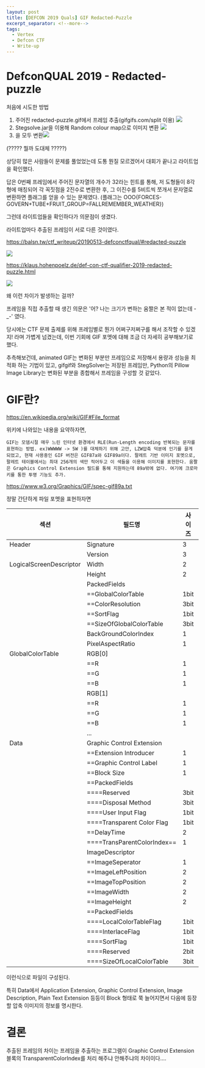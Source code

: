 ```yaml
---
layout: post
title: [DEFCON 2019 Quals] GIF Redacted-Puzzle
excerpt_separator: <!--more-->
tags:
  - Vertex
  - Defcon CTF
  - Write-up
---
```




# DefconQUAL 2019 - Redacted-puzzle

 처음에 시도한 방법

1. 주어진 redacted-puzzle.gif에서 프레임 추출(gifgifs.com/split 이용) ![](https://i.imgur.com/f4kBpE1.png)
2. Stegsolve.jar을 이용해 Random colour map으로 이미지 변환 ![](https://i.imgur.com/oa8M9js.png) 
3. 을 모두 변환![](https://i.imgur.com/sfwToNX.png)

(????? 뭘까 도대체 ?????)



상당히 많은 사람들이 문제를 풀었었는데 도통 뭔질 모르겠어서 대회가 끝나고 라이트업을 확인했다.

답은 0번째 프레임에서 주어진 문자열의 개수가 32라는 힌트를 통해, 저 도형들이 8각형에 매칭되어 각 꼭짓점을 2진수로 변환한 후, 그 이진수를 5비트씩 쪼개서 문자열로 변환하면 플래그를 얻을 수 있는 문제였다. (플래그는 OOO{FORCES-GOVERN+TUBE+FRUIT_GROUP=FALLREMEMBER_WEATHER})



그런데 라이트업들을 확인하다가 의문점이 생겼다.

라이트업마다 추출된 프레임이 서로 다른 것이였다.

https://balsn.tw/ctf_writeup/20190513-defconctfqual/#redacted-puzzle

![](https://i.imgur.com/Sthvsgy.png)





https://klaus.hohenpoelz.de/def-con-ctf-qualifier-2019-redacted-puzzle.html

![](https://i.imgur.com/U4lFHvC.png)



왜 이런 차이가 발생하는 걸까?



프레임을 직접 추출할 때 생긴 의문은 '어? 나는 크기가 변하는 움짤은 본 적이 없는데 -_-' 였다.

당시에는 CTF 문제 출제를 위해 프레임별로 뭔가 어쩌구저쩌구를 해서 조작할 수 있겠지! 라며 가볍게 넘겼는데, 이번 기회에 GIF 포멧에 대해 조금 더 자세히 공부해보기로 했다.



추측해보건데, animated GIF는 변화된 부분만 프레임으로 저장해서 용량과 성능을 최적화 하는 기법이 있고, gifgif와 StegSolver는 저장된 프레임만, Python의 Pillow Image Library는 변화된 부분을 종합해서 프레임을 구성할 것 같았다.



# GIF란?

https://en.wikipedia.org/wiki/GIF#File_format

위키에 나와있는 내용을 요약하자면,

`GIF는 모뎀시절 매우 느린 인터넷 환경에서 RLE(Run-Length encoding 반복되는 문자를 표현하는 방법. ex)WWWWW -> 5W )를 대체하기 위해 고안, LZW압축 덕분에 인기를 끌게 되었고, 현재 사용중인 GIF 버전은 GIF87a와 GIF89a이다. 팔레트 기반 이미지 포멧으로, 팔레트 테이블에서는 최대 256개의 색만 적어두고 이 색들을 이용해 이미지를 표현한다. 움짤은 Graphics Control Extension 필드를 통해 지원하는데 89a밖에 없다. 여기에 크로마키를 통한 투명 기능도 추가. `



https://www.w3.org/Graphics/GIF/spec-gif89a.txt

정말 간단하게 파일 포멧을 표현하자면

| 섹션                    | 필드명                      | 사이즈 | 데이터예시 |
| ----------------------- | --------------------------- | ------ | ---------- |
| Header                  | Signature                   | 3      | "GIF"      |
|                         | Version                     | 3      | "89a"      |
| LogicalScreenDescriptor | Width                       | 2      | 1280       |
|                         | Height                      | 2      | 720        |
|                         | PackedFields                |        |            |
|                         | ==GlobalColorTable          | 1bit   |            |
|                         | ==ColorResolution           | 3bit   |            |
|                         | ==SortFlag                  | 1bit   |            |
|                         | ==SizeOfGlobalColorTable    | 3bit   |            |
|                         | BackGroundColorIndex        | 1      |            |
|                         | PixelAspectRatio            | 1      |            |
| GlobalColorTable        | RGB[0]                      |        |            |
|                         | ==R                         | 1      |            |
|                         | ==G                         | 1      |            |
|                         | ==B                         | 1      |            |
|                         | RGB[1]                      |        |            |
|                         | ==R                         | 1      |            |
|                         | ==G                         | 1      |            |
|                         | ==B                         | 1      |            |
|                         | ...                         |        |            |
| Data                    | Graphic Control Extension   |        |            |
|                         | ==Extension Introducer      | 1      |            |
|                         | ==Graphic Control Label     | 1      |            |
|                         | ==Block Size                | 1      |            |
|                         | ==PackedFields              |        |            |
|                         | ====Reserved                | 3bit   |            |
|                         | ====Disposal Method         | 3bit   |            |
|                         | ====User Input Flag         | 1bit   |            |
|                         | ====Transparent Color Flag  | 1bit   |            |
|                         | ==DelayTime                 | 2      |            |
|                         | ====TransParentColorIndex== | 1      |            |
|                         | ImageDescriptor             |        |            |
|                         | ==ImageSeperator            | 1      | 44         |
|                         | ==ImageLeftPosition         | 2      | 353        |
|                         | ==ImageTopPosition          | 2      | 56         |
|                         | ==ImageWidth                | 2      | 577        |
|                         | ==ImageHeight               | 2      | 608        |
|                         | ==PackedFields              |        |            |
|                         | ====LocalColorTableFlag     | 1bit   |            |
|                         | ====InterlaceFlag           | 1bit   |            |
|                         | ====SortFlag                | 1bit   |            |
|                         | ====Reserved                | 2bit   |            |
|                         | ====SizeOfLocalColorTable   | 3bit   |            |


이런식으로 파일이 구성된다.



특히 Data에서 Application Extension, Graphic Control Extension, Image Description, Plain Text Extension 등등이 Block 형태로 쭉 늘어지면서 다음에 등장할 압축 이미지의 정보를 명시한다.



# 결론

추출된 프레임의 차이는 프레임을 추출하는 프로그램이 Graphic Control Extension블록의 TransparentColorIndex를 처리 해주냐 안해주냐의 차이이다....
